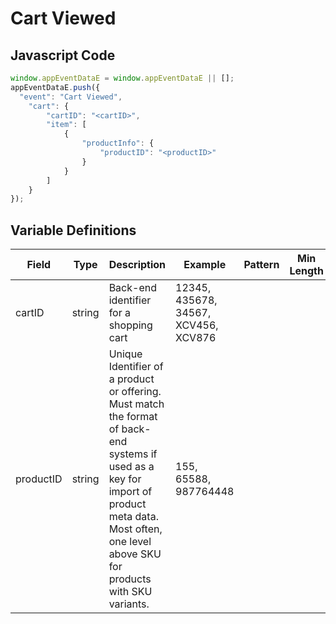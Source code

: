 # Cart Viewed

### 

## Javascript Code
```js
window.appEventDataE = window.appEventDataE || [];
appEventDataE.push({
  "event": "Cart Viewed",
    "cart": {
        "cartID": "<cartID>",
        "item": [
            {
                "productInfo": {
                    "productID": "<productID>"
                }
            }
        ]
    }
});
```

## Variable Definitions

|Field|Type|Description|Example|Pattern|Min Length|Max Length|Minimum|Maximum|Multiple Of|
| --- | --- | --- | --- | --- | --- | --- | --- | --- | --- |
|cartID|string|Back-end identifier for a shopping cart|12345, 435678, 34567, XCV456, XCV876|||||||
|productID|string|Unique Identifier of a product or offering.  Must match the format of back-end systems if used as a key for import of product meta data. Most often, one level above SKU for products with SKU variants. |155, 65588, 987764448|||||||




